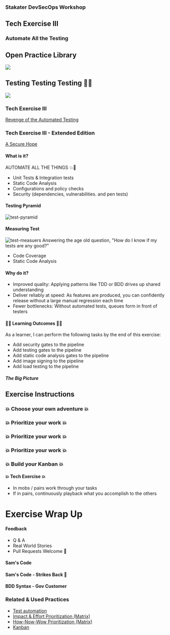 <!-- .slide: data-background-image="images/RH_NewBrand_Background.png" -->
### Stakater DevSecOps Workshop <!-- .element: class="course-title" -->
## Tech Exercise III <!-- .element: class="title-color" -->
### Automate All the Testing <!-- .element: class="title-color" -->



<div class="r-stack">
<div class="fragment fade-out" data-fragment-index="0" >
  <h2>Open Practice Library</h2>
  <img src="images/opl-complete.png">
</div>
<div class="fragment current-visible" data-fragment-index="0" >
  <h2>Testing Testing Testing 🔨🔨</h2>
  <a target="_blank" href="https://openpracticelibrary.com/practice/test-automation/">
  <img src="images/opl-foundation.png">
  </a>
</div>
</div>



### Tech Exercise III
[Revenge of the Automated Testing](http://rht-labs.com/StarWarsIntroCreator/#!/AN-Pm81Gmfs0g0ioQHfw)



### Tech Exercise III - Extended Edition 
[A Secure Hope](http://rht-labs.com/StarWarsIntroCreator/#!/AN-Pmtuc82D6y3UWPCWq)



#### What is it?
AUTOMATE ALL THE THINGS 💥🔨
* Unit Tests & Integration tests
* Static Code Analysis
* Configurations and policy checks
* Security (dependencies, vulnerabilities. and pen tests)



#### Testing Pyramid
![test-pyramid](images/tech-exercise-iii/testing-pyramid.png)



#### Measuring Test
![test-measuers](images/tech-exercise-iii/measuring-tests.png)
Answering the age old question, "How do I know if my tests are any good?"
* Code Coverage
* Static Code Analysis



#### Why do it?
* Improved quality: Applying patterns like TDD or BDD drives up shared understanding
* Deliver reliably at speed: As features are produced, you can confidently release without a large manual regression each time
* Fewer bottlenecks: Without automated tests, queues form in front of testers



#### 🧑‍🏫 Learning Outcomes 🧑‍💻
As a learner, I can perform the following tasks by the end of this exercise:
* Add security gates to the pipeline
* Add testing gates to the pipeline
* Add static code analysis gates to the pipeline
* Add image signing to the pipeline
* Add load testing to the pipeline
<!--
--->



##### The Big Picture <!-- .element: class="title-bottom-left" -->
<!-- .slide: data-background-size="contain" data-background-image="https://rht-labs.com/tech-exercise/3-revenge-of-the-automated-testing/images/big-picture-pipeline-complete.jpg", class="white-style" -->



## Exercise Instructions



### 💥 Choose your own adventure 💥 <!-- .element: class="title-bottom-left" -->
<!-- .slide: data-background-size="contain" data-background-image="images/tech-exercise-iii/team-backlog.png", class="black-style" data-background-opacity="1"	 -->



### 💥 Prioritize your work 💥 <!-- .element: class="title-bottom-left" -->
<!-- .slide: data-background-size="contain" data-background-image="images/tech-exercise-iii/priority-matrix.png", class="black-style" data-background-opacity="1"	 -->



### 💥 Prioritize your work 💥 <!-- .element: class="title-bottom-left" -->
<!-- .slide: data-background-size="contain" data-background-image="images/tech-exercise-iii/impact-effort.png", class="black-style" data-background-opacity="1"	 -->



### 💥 Prioritize your work 💥 <!-- .element: class="title-bottom-left" -->
<!-- .slide: data-background-size="contain" data-background-image="images/tech-exercise-iii/how-now-wow.png", class="black-style" data-background-opacity="1"	 -->



### 💥 Build your Kanban 💥 <!-- .element: class="title-bottom-left" -->
<!-- .slide: data-background-size="contain" data-background-image="images/tech-exercise-iii/team-kanban.png", class="black-style" data-background-opacity="1"	 -->



#### 💥 Tech Exercise 💥
* In mobs / pairs work through your tasks
* If in pairs, continuously playback what you accomplish to the others
<!--TechEdit: I commented on this "playback" verbiage in another section. It's an odd term without a clear meaning to me. In the previous instance it seemed to mean "read aloud", but not sure if that makes sense in this context because I'm not sure what the instruction means. 
I assume the tasks will be obvious or assigned (although this is vague), but the second bullet - "in pairs, continuously playback (review? read out?) to what others? If I'm in a pair, then there ar only two of us, right? Please clarify-->



# Exercise Wrap Up



#### Feedback
* Q & A
* Real World Stories
* Pull Requests Welcome 🦄



#### Sam's Code <!-- .element: class="title-bottom-left" -->
<!-- .slide: data-background-size="contain" data-background-image="images/tech-exercise-iii/sams-code1.jpg", class="black-style" data-background-opacity="1"	 -->



#### Sam's Code - Strikes Back 🕺 <!-- .element: class="title-bottom-left" -->
<!-- .slide: data-background-size="contain" data-background-image="images/tech-exercise-iii/sams-code2.jpg", class="black-style" data-background-opacity="1"	 -->



#### BDD Syntax - Gov Customer <!-- .element: class="title-bottom-left" -->
<!-- .slide: data-background-size="contain" data-background-image="images/tech-exercise-iii/bdd-example.png", class="black-style" data-background-opacity="1"	 -->



<!-- .slide: data-background-image="images/book-background.jpeg", class="black-style"  data-background-opacity="0.3" -->
### Related & Used Practices
- [Test automation](https://openpracticelibrary.com/practice/test-automation/)
- [Impact & Effort Prioritization (Matrix)](https://openpracticelibrary.com/practice/impact-effort-prioritization-matrix/)
- [How-Now-Wow Prioritization (Matrix)](https://openpracticelibrary.com/practice/how-now-wow-prioritization-matrix/)
- [Kanban](https://openpracticelibrary.com/practice/kanban/)
